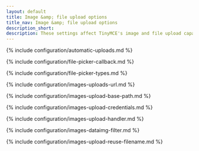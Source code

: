 ```yaml
---
layout: default
title: Image &amp; file upload options
title_nav: Image &amp; file upload options
description_short:
description: These settings affect TinyMCE's image and file upload capabilities.
---
```


{% include configuration/automatic-uploads.md %}

{% include configuration/file-picker-callback.md %}

{% include configuration/file-picker-types.md %}

{% include configuration/images-uploads-url.md %}

{% include configuration/images-upload-base-path.md %}

{% include configuration/images-upload-credentials.md %}

{% include configuration/images-upload-handler.md %}

{% include configuration/images-dataimg-filter.md %}

{% include configuration/images-upload-reuse-filename.md %}
